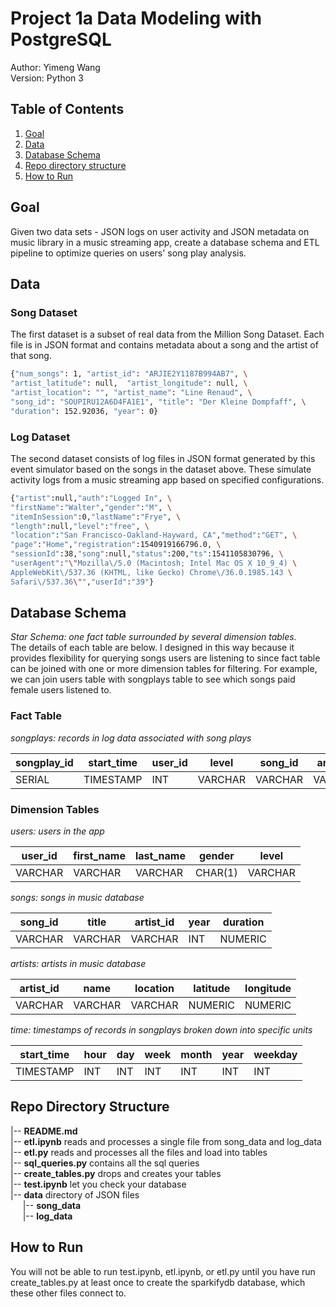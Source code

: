 # Project 1a Data Modeling with PostgreSQL
Author: Yimeng Wang \
Version: Python 3

## Table of Contents
1. [Goal](README.md#goal)
2. [Data](README.md#data)
3. [Database Schema](README.md#database-schema)
4. [Repo directory structure](README.md#repo-directory-structure)
5. [How to Run](README.md#how-to-run)

## Goal
Given two data sets - JSON logs on user activity and JSON metadata on music
library in a music streaming app, create a database schema and ETL pipeline
to optimize queries on users' song play analysis.

## Data
### Song Dataset
The first dataset is a subset of real data from the Million Song Dataset. 
Each file is in JSON format and contains metadata about a song and the artist 
of that song.
```bash
{"num_songs": 1, "artist_id": "ARJIE2Y1187B994AB7", \
"artist_latitude": null,  "artist_longitude": null, \
"artist_location": "", "artist_name": "Line Renaud", \
"song_id": "SOUPIRU12A6D4FA1E1", "title": "Der Kleine Dompfaff", \
"duration": 152.92036, "year": 0}
```
### Log Dataset
The second dataset consists of log files in JSON format generated by this event
simulator based on the songs in the dataset above. These simulate activity logs
from a music streaming app based on specified configurations.
```bash
{"artist":null,"auth":"Logged In", \
"firstName":"Walter","gender":"M", \
"itemInSession":0,"lastName":"Frye", \
"length":null,"level":"free", \
"location":"San Francisco-Oakland-Hayward, CA","method":"GET", \
"page":"Home","registration":1540919166796.0, \
"sessionId":38,"song":null,"status":200,"ts":1541105830796, \
"userAgent":"\"Mozilla\/5.0 (Macintosh; Intel Mac OS X 10_9_4) \
AppleWebKit\/537.36 (KHTML, like Gecko) Chrome\/36.0.1985.143 \
Safari\/537.36\"","userId":"39"}
```

## Database Schema
_Star Schema: one fact table surrounded by several dimension tables._ \
The details of each table are below. I designed in this way because it provides
flexibility for querying songs users are listening to since fact table can be
joined with one or more dimension tables for filtering. For example, we can join
users table with songplays table to see which songs paid female users listened
to.
### Fact Table
_songplays: records in log data associated with song plays_
 
|songplay_id|start_time|user_id|level  |song_id|artist_id|session_id|location|user_agent|
|-----------|----------|-------|-------|-------|---------|----------|--------|----------|
|SERIAL     |TIMESTAMP |INT    |VARCHAR|VARCHAR|VARCHAR  |INT       |VARCHAR |TEXT      |
### Dimension Tables
_users: users in the app_

|user_id|first_name|last_name|gender |level  |
|-------|----------|---------|-------|-------|
|VARCHAR|VARCHAR   |VARCHAR  |CHAR(1)|VARCHAR|

_songs: songs in music database_

|song_id|title  |artist_id|year|duration|
|-------|-------|---------|----|--------|
|VARCHAR|VARCHAR|VARCHAR  |INT |NUMERIC |

_artists: artists in music database_

|artist_id|name   |location|latitude|longitude|
|---------|-------|--------|--------|---------|
|VARCHAR  |VARCHAR|VARCHAR |NUMERIC |NUMERIC  |

_time: timestamps of records in songplays broken down into specific units_

|start_time|hour|day|week|month|year|weekday|
|----------|----|---|----|-----|----|-------|
|TIMESTAMP |INT |INT|INT |INT  |INT |INT    |

## Repo Directory Structure
|-- **README.md** \
|-- **etl.ipynb** reads and processes a single file from song_data and log_data \
|-- **etl.py** reads and processes all the files and load into tables \
|-- **sql_queries.py** contains all the sql queries \
|-- **create_tables.py** drops and creates your tables \
|-- **test.ipynb** let you check your database \
|-- **data** directory of JSON files \
&nbsp;&nbsp;&nbsp;&nbsp;&nbsp;|-- **song_data** \
&nbsp;&nbsp;&nbsp;&nbsp;&nbsp;|-- **log_data** 
    
## How to Run
You will not be able to run test.ipynb, etl.ipynb, or etl.py until you have 
run create_tables.py at least once to create the sparkifydb database, 
which these other files connect to.